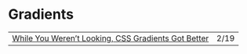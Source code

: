 # Gradients

|  |  |
| :--- | :--- |
| [While You Weren’t Looking, CSS Gradients Got Better](https://css-tricks.com/while-you-werent-looking-css-gradients-got-better/) | 2/19 |

